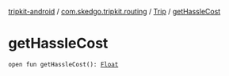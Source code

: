 [tripkit-android](../../index.md) / [com.skedgo.tripkit.routing](../index.md) / [Trip](index.md) / [getHassleCost](./get-hassle-cost.md)

# getHassleCost

`open fun getHassleCost(): `[`Float`](https://kotlinlang.org/api/latest/jvm/stdlib/kotlin/-float/index.html)